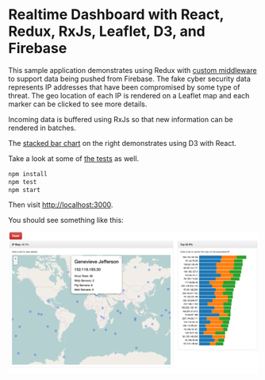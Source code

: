 Realtime Dashboard with React, Redux, RxJs, Leaflet, D3, and Firebase
=====================================================================
This sample application demonstrates using Redux with [custom middleware](src/middleware/firebase-middleware.js) to support data being pushed from Firebase. The fake cyber security data represents IP addresses that have been compromised by some type of threat. The geo location of each IP is rendered on a Leaflet map and each marker can be clicked to see more details.

Incoming data is buffered using RxJs so that new information can be rendered in batches.

The [stacked bar chart](src/components/StackedBarChart.js) on the right demonstrates using D3 with React.

Take a look at some of [the tests](src/utils/transformers.spec.js) as well.

```
npm install
npm test
npm start
```

Then visit [http://localhost:3000](http://localhost:3000).

You should see something like this:

![Screenshot](screenshot.png)
